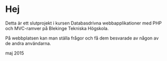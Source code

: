 Hej
====

Detta är ett slutprojekt i kursen Databasdrivna webbapplikationer med PHP och MVC-ramver på Blekinge Tekniska Högskola.

På webbplatsen kan man ställa frågor och få dem besvarade av någon av de andra användarna.

maj 2015